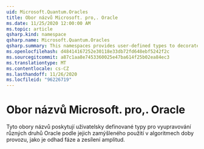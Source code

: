 ```yaml
---
uid: Microsoft.Quantum.Oracles
title: Obor názvů Microsoft. pro,. Oracle
ms.date: 11/25/2020 12:00:00 AM
ms.topic: article
qsharp.kind: namespace
qsharp.name: Microsoft.Quantum.Oracles
qsharp.summary: This namespaces provides user-defined types to decorate various kinds of oracles by their intended use in quantum algorithms such as phase estimation and amplitude amplification.
ms.openlocfilehash: d48414167252e30118e33db72fd648ebf5242f2c
ms.sourcegitcommit: a87c1aa8e7453360025e47ba614f25b02ea84ec3
ms.translationtype: MT
ms.contentlocale: cs-CZ
ms.lasthandoff: 11/26/2020
ms.locfileid: "96226719"
---
```

# <a name="microsoftquantumoracles-namespace"></a>Obor názvů Microsoft. pro,. Oracle

Tyto obory názvů poskytují uživatelsky definované typy pro vyupravování různých druhů Oracle podle jejich zamýšleného použití v algoritmech doby provozu, jako je odhad fáze a zesílení amplitud.

